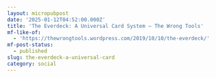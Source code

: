 ```yaml
---
layout: micropubpost
date: '2025-01-12T04:52:00.000Z'
title: 'The Everdeck: A Universal Card System – The Wrong Tools'
mf-like-of:
  - 'https://thewrongtools.wordpress.com/2019/10/10/the-everdeck/'
mf-post-status:
  - published
slug: the-everdeck-a-universal-card
category: social
---
```

